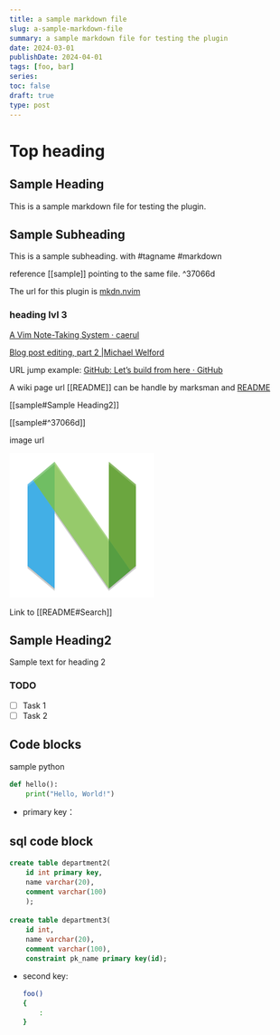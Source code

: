 ```yaml
---
title: a sample markdown file
slug: a-sample-markdown-file
summary: a sample markdown file for testing the plugin
date: 2024-03-01
publishDate: 2024-04-01
tags: [foo, bar]
series:
toc: false
draft: true
type: post
---
```


# Top heading

## Sample Heading

This is a sample markdown file for testing the plugin.

## Sample Subheading

This is a sample subheading. with #tagname #markdown

reference [[sample]] pointing to the same file. ^37066d

The url for this plugin is [mkdn.nvim](https://www.github.com/ray-x/mkdn.nvim)

### heading lvl 3

[A Vim Note-Taking System &middot; caerul](https://caerul.net/post/a-vim-notetaking-system/)

[Blog post editing, part 2 |Michael Welford](https://its.mw/posts/blog-post-editing-2/)

URL jump example: [GitHub: Let’s build from here · GitHub](https://github.com/)

A wiki page url [[README]] can be handle by marksman and [README](README.md)

[[sample#Sample Heading2]]

[[sample#^37066d]]

image url
[](https://icons.iconarchive.com/icons/papirus-team/papirus-apps/256/nvim-icon.png)

![image](./assets/nvim-icon.png)

Link to [[README#Search]]

## Sample Heading2

Sample text for heading 2

### TODO

- [ ] Task 1
- [ ] Task 2

## Code blocks

sample python

```python
def hello():
    print("Hello, World!")
```

- primary key：

## sql code block

```sql
create table department2(
    id int primary key,
    name varchar(20),
    comment varchar(100)
    );

create table department3(
    id int,
    name varchar(20),
    comment varchar(100),
    constraint pk_name primary key(id);
```

- second key:

  ```sh
  foo()
  {
      :
  }
  ```
